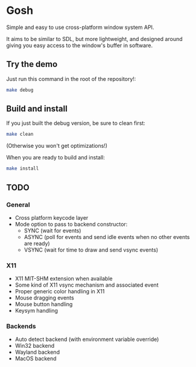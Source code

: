 # Gosh

Simple and easy to use cross-platform window system API.

It aims to be similar to SDL, but more lightweight, and designed around giving you easy access to the window's buffer in software.

## Try the demo

Just run this command in the root of the repository!:

```bash
make debug
```

## Build and install

If you just built the debug version, be sure to clean first:

```bash
make clean
```

(Otherwise you won't get optimizations!)

When you are ready to build and install:

```bash
make install
```

## TODO

### General

- Cross platform keycode layer
- Mode option to pass to backend constructor:
  - SYNC (wait for events)
  - ASYNC (poll for events and send idle events when no other events are ready)
  - VSYNC (wait for time to draw and send vsync events)

### X11

- X11 MIT-SHM extension when available
- Some kind of X11 vsync mechanism and associated event
- Proper generic color handling in X11
- Mouse dragging events
- Mouse button handling
- Keysym handling

### Backends

- Auto detect backend (with environment variable override)
- Win32 backend
- Wayland backend
- MacOS backend
